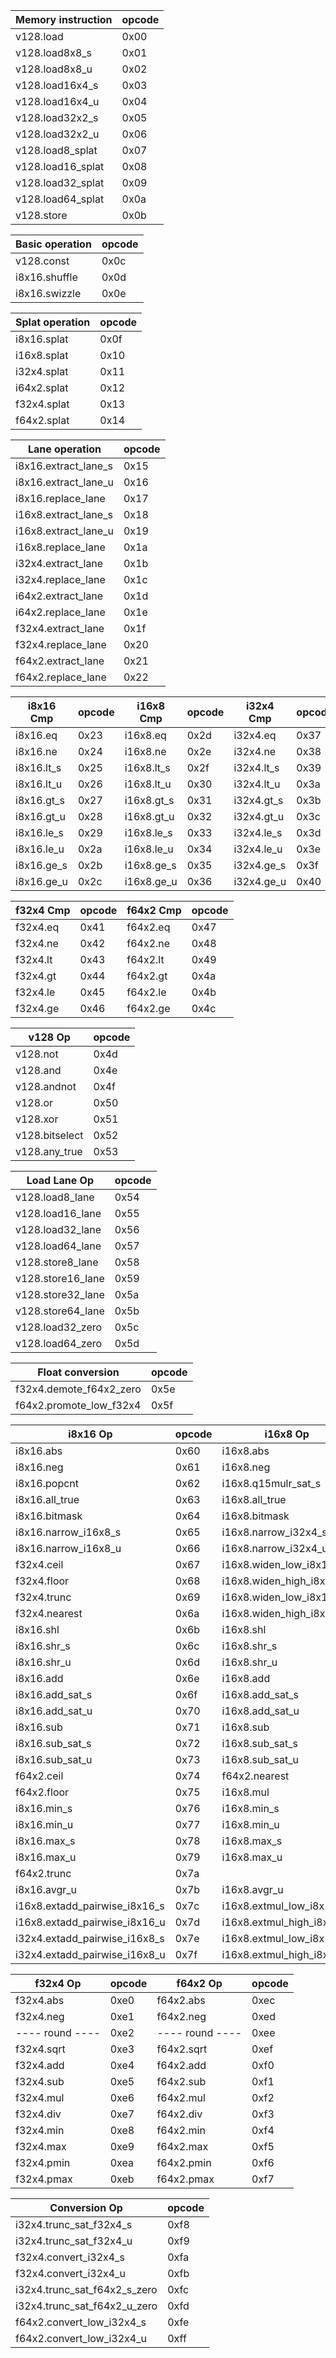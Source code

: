 | Memory instruction | opcode |
| ------------------ | ------ |
| v128.load          | 0x00   |
| v128.load8x8_s     | 0x01   |
| v128.load8x8_u     | 0x02   |
| v128.load16x4_s    | 0x03   |
| v128.load16x4_u    | 0x04   |
| v128.load32x2_s    | 0x05   |
| v128.load32x2_u    | 0x06   |
| v128.load8_splat   | 0x07   |
| v128.load16_splat  | 0x08   |
| v128.load32_splat  | 0x09   |
| v128.load64_splat  | 0x0a   |
| v128.store         | 0x0b   |

| Basic operation | opcode |
| ----------------| ------ |
| v128.const      | 0x0c   |
| i8x16.shuffle   | 0x0d   |
| i8x16.swizzle   | 0x0e   |

| Splat operation | opcode |
| --------------- | ------ |
| i8x16.splat     | 0x0f   |
| i16x8.splat     | 0x10   |
| i32x4.splat     | 0x11   |
| i64x2.splat     | 0x12   |
| f32x4.splat     | 0x13   |
| f64x2.splat     | 0x14   |

| Lane operation       | opcode |
| -------------------- | ------ |
| i8x16.extract_lane_s | 0x15   |
| i8x16.extract_lane_u | 0x16   |
| i8x16.replace_lane   | 0x17   |
| i16x8.extract_lane_s | 0x18   |
| i16x8.extract_lane_u | 0x19   |
| i16x8.replace_lane   | 0x1a   |
| i32x4.extract_lane   | 0x1b   |
| i32x4.replace_lane   | 0x1c   |
| i64x2.extract_lane   | 0x1d   |
| i64x2.replace_lane   | 0x1e   |
| f32x4.extract_lane   | 0x1f   |
| f32x4.replace_lane   | 0x20   |
| f64x2.extract_lane   | 0x21   |
| f64x2.replace_lane   | 0x22   |

| i8x16 Cmp  | opcode | i16x8 Cmp  | opcode | i32x4 Cmp  | opcode |
| ---------- | ------ | ---------- | ------ | ---------- | ------ |
| i8x16.eq   | 0x23   | i16x8.eq   | 0x2d   | i32x4.eq   | 0x37   |
| i8x16.ne   | 0x24   | i16x8.ne   | 0x2e   | i32x4.ne   | 0x38   |
| i8x16.lt_s | 0x25   | i16x8.lt_s | 0x2f   | i32x4.lt_s | 0x39   |
| i8x16.lt_u | 0x26   | i16x8.lt_u | 0x30   | i32x4.lt_u | 0x3a   |
| i8x16.gt_s | 0x27   | i16x8.gt_s | 0x31   | i32x4.gt_s | 0x3b   |
| i8x16.gt_u | 0x28   | i16x8.gt_u | 0x32   | i32x4.gt_u | 0x3c   |
| i8x16.le_s | 0x29   | i16x8.le_s | 0x33   | i32x4.le_s | 0x3d   |
| i8x16.le_u | 0x2a   | i16x8.le_u | 0x34   | i32x4.le_u | 0x3e   |
| i8x16.ge_s | 0x2b   | i16x8.ge_s | 0x35   | i32x4.ge_s | 0x3f   |
| i8x16.ge_u | 0x2c   | i16x8.ge_u | 0x36   | i32x4.ge_u | 0x40   |

| f32x4 Cmp | opcode | f64x2 Cmp | opcode |
| --------- | ------ | --------- | ------ |
| f32x4.eq  | 0x41   | f64x2.eq  | 0x47   |
| f32x4.ne  | 0x42   | f64x2.ne  | 0x48   |
| f32x4.lt  | 0x43   | f64x2.lt  | 0x49   |
| f32x4.gt  | 0x44   | f64x2.gt  | 0x4a   |
| f32x4.le  | 0x45   | f64x2.le  | 0x4b   |
| f32x4.ge  | 0x46   | f64x2.ge  | 0x4c   |

| v128 Op        | opcode |
| -------------- | ------ |
| v128.not       | 0x4d   |
| v128.and       | 0x4e   |
| v128.andnot    | 0x4f   |
| v128.or        | 0x50   |
| v128.xor       | 0x51   |
| v128.bitselect | 0x52   |
| v128.any_true  | 0x53   |

| Load Lane Op      | opcode |
| ----------------- | ------ |
| v128.load8_lane   | 0x54   |
| v128.load16_lane  | 0x55   |
| v128.load32_lane  | 0x56   |
| v128.load64_lane  | 0x57   |
| v128.store8_lane  | 0x58   |
| v128.store16_lane | 0x59   |
| v128.store32_lane | 0x5a   |
| v128.store64_lane | 0x5b   |
| v128.load32_zero  | 0x5c   |
| v128.load64_zero  | 0x5d   |

| Float conversion        | opcode |
| ----------------------- | ------ |
| f32x4.demote_f64x2_zero | 0x5e   |
| f64x2.promote_low_f32x4 | 0x5f   |

| i8x16 Op                      | opcode | i16x8 Op                  | opcode | i32x4 Op                  | opcode | i64x2 Op                  | opcode |
| ----------------------------- | ------ | ------------------------- | ------ | ------------------------- | ------ | ------------------------- | ------ |
| i8x16.abs                     | 0x60   | i16x8.abs                 | 0x80   | i32x4.abs                 | 0xa0   | i64x2.abs                 | 0xc0   |
| i8x16.neg                     | 0x61   | i16x8.neg                 | 0x81   | i32x4.neg                 | 0xa1   | i64x2.neg                 | 0xc1   |
| i8x16.popcnt                  | 0x62   | i16x8.q15mulr_sat_s       | 0x82   |                           | 0xa2   | -------------             | 0xc2   |
| i8x16.all_true                | 0x63   | i16x8.all_true            | 0x83   | i32x4.all_true            | 0xa3   | i64x2.all_true            | 0xc3   |
| i8x16.bitmask                 | 0x64   | i16x8.bitmask             | 0x84   | i32x4.bitmask             | 0xa4   | i64x2.bitmask             | 0xc4   |
| i8x16.narrow_i16x8_s          | 0x65   | i16x8.narrow_i32x4_s      | 0x85   | ---- narrow ----          | 0xa5   | -------------             | 0xc5   |
| i8x16.narrow_i16x8_u          | 0x66   | i16x8.narrow_i32x4_u      | 0x86   | ---- narrow ----          | 0xa6   | -------------             | 0xc6   |
| f32x4.ceil                    | 0x67   | i16x8.widen_low_i8x16_s   | 0x87   | i32x4.widen_low_i16x8_s   | 0xa7   | i64x2.widen_low_i32x4_s   | 0xc7   |
| f32x4.floor                   | 0x68   | i16x8.widen_high_i8x16_s  | 0x88   | i32x4.widen_high_i16x8_s  | 0xa8   | i64x2.widen_high_i32x4_s  | 0xc8   |
| f32x4.trunc                   | 0x69   | i16x8.widen_low_i8x16_u   | 0x89   | i32x4.widen_low_i16x8_u   | 0xa9   | i64x2.widen_low_i32x4_u   | 0xc9   |
| f32x4.nearest                 | 0x6a   | i16x8.widen_high_i8x16_u  | 0x8a   | i32x4.widen_high_i16x8_u  | 0xaa   | i64x2.widen_high_i32x4_u  | 0xca   |
| i8x16.shl                     | 0x6b   | i16x8.shl                 | 0x8b   | i32x4.shl                 | 0xab   | i64x2.shl                 | 0xcb   |
| i8x16.shr_s                   | 0x6c   | i16x8.shr_s               | 0x8c   | i32x4.shr_s               | 0xac   | i64x2.shr_s               | 0xcc   |
| i8x16.shr_u                   | 0x6d   | i16x8.shr_u               | 0x8d   | i32x4.shr_u               | 0xad   | i64x2.shr_u               | 0xcd   |
| i8x16.add                     | 0x6e   | i16x8.add                 | 0x8e   | i32x4.add                 | 0xae   | i64x2.add                 | 0xce   |
| i8x16.add_sat_s               | 0x6f   | i16x8.add_sat_s           | 0x8f   | ---- add_sat ----         | 0xaf   | -------------             | 0xcf   |
| i8x16.add_sat_u               | 0x70   | i16x8.add_sat_u           | 0x90   | ---- add_sat ----         | 0xb0   | -------------             | 0xd0   |
| i8x16.sub                     | 0x71   | i16x8.sub                 | 0x91   | i32x4.sub                 | 0xb1   | i64x2.sub                 | 0xd1   |
| i8x16.sub_sat_s               | 0x72   | i16x8.sub_sat_s           | 0x92   | ---- sub_sat ----         | 0xb2   | -------------             | 0xd2   |
| i8x16.sub_sat_u               | 0x73   | i16x8.sub_sat_u           | 0x93   | ---- sub_sat ----         | 0xb3   | -------------             | 0xd3   |
| f64x2.ceil                    | 0x74   | f64x2.nearest             | 0x94   | -------------             | 0xb4   | -------------             | 0xd4   |
| f64x2.floor                   | 0x75   | i16x8.mul                 | 0x95   | i32x4.mul                 | 0xb5   | i64x2.mul                 | 0xd5   |
| i8x16.min_s                   | 0x76   | i16x8.min_s               | 0x96   | i32x4.min_s               | 0xb6   | i64x2.eq                  | 0xd6   |
| i8x16.min_u                   | 0x77   | i16x8.min_u               | 0x97   | i32x4.min_u               | 0xb7   | i64x2.ne                  | 0xd7   |
| i8x16.max_s                   | 0x78   | i16x8.max_s               | 0x98   | i32x4.max_s               | 0xb8   | i64x2.lt_s                | 0xd8   |
| i8x16.max_u                   | 0x79   | i16x8.max_u               | 0x99   | i32x4.max_u               | 0xb9   | i64x2.gt_s                | 0xd9   |
| f64x2.trunc                   | 0x7a   |                           | 0x9a   | i32x4.dot_i16x8_s         | 0xba   | i64x2.le_s                | 0xda   |
| i8x16.avgr_u                  | 0x7b   | i16x8.avgr_u              | 0x9b   | ---- avgr_u ----          | 0xbb   | i64x2.ge_s                | 0xdb   |
| i16x8.extadd_pairwise_i8x16_s | 0x7c   | i16x8.extmul_low_i8x16_s  | 0x9c   | i32x4.extmul_low_i16x8_s  | 0xbc   | i64x2.extmul_low_i32x4_s  | 0xdc   |
| i16x8.extadd_pairwise_i8x16_u | 0x7d   | i16x8.extmul_high_i8x16_s | 0x9d   | i32x4.extmul_high_i16x8_s | 0xbd   | i64x2.extmul_high_i32x4_s | 0xdd   |
| i32x4.extadd_pairwise_i16x8_s | 0x7e   | i16x8.extmul_low_i8x16_u  | 0x9e   | i32x4.extmul_low_i16x8_u  | 0xbe   | i64x2.extmul_low_i32x4_u  | 0xde   |
| i32x4.extadd_pairwise_i16x8_u | 0x7f   | i16x8.extmul_high_i8x16_u | 0x9f   | i32x4.extmul_high_i16x8_u | 0xbf   | i64x2.extmul_high_i32x4_u | 0xdf   |

| f32x4 Op        | opcode | f64x2 Op        | opcode |
| --------------- | ------ | --------------- | ------ |
| f32x4.abs       | 0xe0   | f64x2.abs       | 0xec   |
| f32x4.neg       | 0xe1   | f64x2.neg       | 0xed   |
| ---- round ---- | 0xe2   | ---- round ---- | 0xee   |
| f32x4.sqrt      | 0xe3   | f64x2.sqrt      | 0xef   |
| f32x4.add       | 0xe4   | f64x2.add       | 0xf0   |
| f32x4.sub       | 0xe5   | f64x2.sub       | 0xf1   |
| f32x4.mul       | 0xe6   | f64x2.mul       | 0xf2   |
| f32x4.div       | 0xe7   | f64x2.div       | 0xf3   |
| f32x4.min       | 0xe8   | f64x2.min       | 0xf4   |
| f32x4.max       | 0xe9   | f64x2.max       | 0xf5   |
| f32x4.pmin      | 0xea   | f64x2.pmin      | 0xf6   |
| f32x4.pmax      | 0xeb   | f64x2.pmax      | 0xf7   |

| Conversion Op                | opcode |
| ---------------------------- | ------ |
| i32x4.trunc_sat_f32x4_s      | 0xf8   |
| i32x4.trunc_sat_f32x4_u      | 0xf9   |
| f32x4.convert_i32x4_s        | 0xfa   |
| f32x4.convert_i32x4_u        | 0xfb   |
| i32x4.trunc_sat_f64x2_s_zero | 0xfc   |
| i32x4.trunc_sat_f64x2_u_zero | 0xfd   |
| f64x2.convert_low_i32x4_s    | 0xfe   |
| f64x2.convert_low_i32x4_u    | 0xff   |

